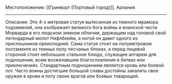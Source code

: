 Местоположение: [[Гринворт (Портовый город)]], Арлания
_____
Описание: Это 4-х метровая статуя вытесанная из темного мрамора подземелий, она изображает великого бога войны и воинской чести Морварда в его людском земном обличии, держащим над головой свой легендарный молот Нифлбхейм, а ногой он давит одного из приспешников преисподней. Сама статуя стоит на полуметровом постаменте из темных полу песчаных блоках, а перед лицевой стороной стоит небольшое стальное блюдо, служащее алтарем для подношения, всем возжелавшим благословления в битвах или приключениях. Стандартным подношением является кровь или боевой пот. Часто воины достигшие большой славы достойны закалить свое оружие в крови и поту своих врагов или боевых товарищей.